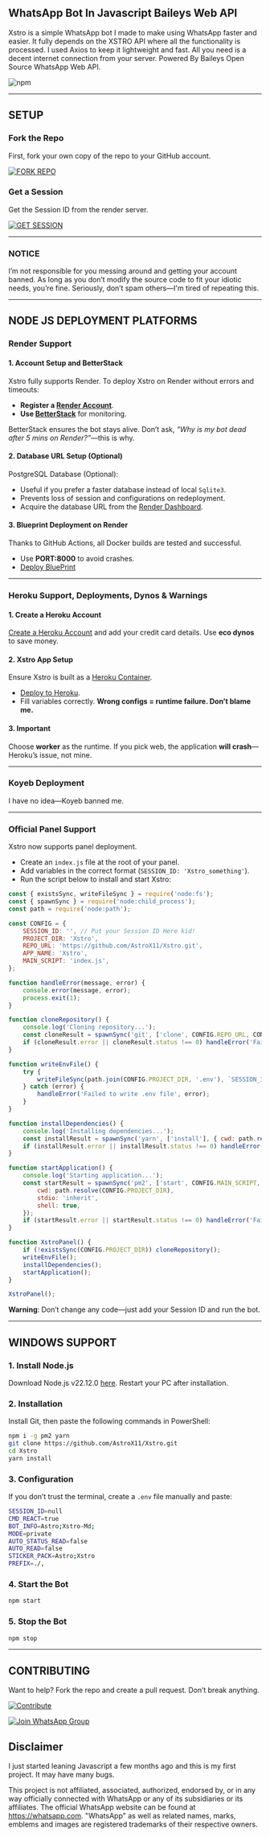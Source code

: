 ## WhatsApp Bot In Javascript Baileys Web API

<p>Xstro is a simple WhatsApp bot I made to make using WhatsApp faster and easier. It fully depends on the XSTRO API where all the functionality is processed. I used Axios to keep it lightweight and fast. All you need is a decent internet connection from your server.  
Powered By Baileys Open Source WhatsApp Web API.</p>

![npm](https://img.shields.io/npm/dm/xstro)

---

## SETUP

### Fork the Repo

First, fork your own copy of the repo to your GitHub account.

[![FORK REPO](https://img.shields.io/badge/FORK_REPO-100000?style=for-the-badge&logo=github&logoColor=white&labelColor=black&color=black)](https://github.com/AstroX11/Xstro/fork)

### Get a Session

Get the Session ID from the render server.

[![GET SESSION](https://img.shields.io/badge/GET_SESSION-100000?style=for-the-badge&logo=render&logoColor=white&labelColor=black&color=black)](https://bit.ly/41mQBbY)

---

### NOTICE

I’m not responsible for you messing around and getting your account banned. As long as you don’t modify the source code to fit your idiotic needs, you’re fine. Seriously, don’t spam others—I'm tired of repeating this.

---

## NODE JS DEPLOYMENT PLATFORMS

### Render Support

#### 1. Account Setup and BetterStack

Xstro fully supports Render. To deploy Xstro on Render without errors and timeouts:  
- **Register a [Render Account](https://dashboard.render.com/register)**.  
- **Use [BetterStack](https://betterstack.com)** for monitoring.  

BetterStack ensures the bot stays alive. Don’t ask, *“Why is my bot dead after 5 mins on Render?”*—this is why.

#### 2. Database URL Setup (Optional)

PostgreSQL Database (Optional):  
- Useful if you prefer a faster database instead of local `Sqlite3`.  
- Prevents loss of session and configurations on redeployment.  
- Acquire the database URL from the [Render Dashboard](https://dashboard.render.com/new/database).

#### 3. Blueprint Deployment on Render

Thanks to GitHub Actions, all Docker builds are tested and successful.  
- Use **PORT:8000** to avoid crashes.  
- [Deploy BluePrint](https://render.com/deploy?repo=https://github.com/AstroX11/Xstro)

---

### Heroku Support, Deployments, Dynos & Warnings

#### 1. Create a Heroku Account

[Create a Heroku Account](https://signup.heroku.com/) and add your credit card details. Use **eco dynos** to save money.

#### 2. Xstro App Setup

Ensure Xstro is built as a [Heroku Container](https://devcenter.heroku.com/articles/container-registry-and-runtime).  
- [Deploy to Heroku](https://www.heroku.com/deploy?template=https://github.com/AstroX11/Xstro).  
- Fill variables correctly. **Wrong configs = runtime failure. Don’t blame me.**

#### 3. Important

Choose **worker** as the runtime. If you pick web, the application **will crash**—Heroku’s issue, not mine.

---

### Koyeb Deployment

I have no idea—Koyeb banned me.

---

### Official Panel Support

Xstro now supports panel deployment.  
- Create an `index.js` file at the root of your panel.  
- Add variables in the correct format (`SESSION_ID: 'Xstro_something'`).  
- Run the script below to install and start Xstro:

```javascript
const { existsSync, writeFileSync } = require('node:fs');
const { spawnSync } = require('node:child_process');
const path = require('node:path');

const CONFIG = {
	SESSION_ID: '', // Put your Session ID Here kid!
	PROJECT_DIR: 'Xstro',
	REPO_URL: 'https://github.com/AstroX11/Xstro.git',
	APP_NAME: 'Xstro',
	MAIN_SCRIPT: 'index.js',
};

function handleError(message, error) {
	console.error(message, error);
	process.exit(1);
}

function cloneRepository() {
	console.log('Cloning repository...');
	const cloneResult = spawnSync('git', ['clone', CONFIG.REPO_URL, CONFIG.PROJECT_DIR], { stdio: 'inherit', shell: true });
	if (cloneResult.error || cloneResult.status !== 0) handleError('Failed to clone repository.', cloneResult.error);
}

function writeEnvFile() {
	try {
		writeFileSync(path.join(CONFIG.PROJECT_DIR, '.env'), `SESSION_ID=${CONFIG.SESSION_ID}`);
	} catch (error) {
		handleError('Failed to write .env file', error);
	}
}

function installDependencies() {
	console.log('Installing dependencies...');
	const installResult = spawnSync('yarn', ['install'], { cwd: path.resolve(CONFIG.PROJECT_DIR), stdio: 'inherit', shell: true });
	if (installResult.error || installResult.status !== 0) handleError('Failed to install dependencies.', installResult.error);
}

function startApplication() {
	console.log('Starting application...');
	const startResult = spawnSync('pm2', ['start', CONFIG.MAIN_SCRIPT, '--name', CONFIG.APP_NAME, '--attach'], {
		cwd: path.resolve(CONFIG.PROJECT_DIR),
		stdio: 'inherit',
		shell: true,
	});
	if (startResult.error || startResult.status !== 0) handleError('Failed to start the application.', startResult.error);
}

function XstroPanel() {
	if (!existsSync(CONFIG.PROJECT_DIR)) cloneRepository();
	writeEnvFile();
	installDependencies();
	startApplication();
}

XstroPanel();
```

**Warning**: Don’t change any code—just add your Session ID and run the bot.

---

## WINDOWS SUPPORT

### 1. Install Node.js

Download Node.js v22.12.0 [here](https://nodejs.org/dist/v22.12.0/node-v22.12.0-x64.msi). Restart your PC after installation.

### 2. Installation

Install Git, then paste the following commands in PowerShell:

```bash
npm i -g pm2 yarn
git clone https://github.com/AstroX11/Xstro.git
cd Xstro
yarn install
```

### 3. Configuration

If you don’t trust the terminal, create a `.env` file manually and paste:

```bash
SESSION_ID=null
CMD_REACT=true
BOT_INFO=Astro;Xstro-Md;
MODE=private
AUTO_STATUS_READ=false
AUTO_READ=false
STICKER_PACK=Astro;Xstro
PREFIX=./,
```

### 4. Start the Bot

```bash
npm start
```

### 5. Stop the Bot

```bash
npm stop
```

---

## CONTRIBUTING

Want to help? Fork the repo and create a pull request. Don’t break anything.

[![Contribute](https://img.shields.io/badge/CONTRIBUTE-black?style=for-the-badge&logo=github&logoColor=white)](https://github.com/AstroX11/Xstro/blob/master/.github/contributing.md)

[![Join WhatsApp Group](https://img.shields.io/badge/Join_WhatsApp-black?style=for-the-badge&logo=whatsapp&logoColor=white)](https://chat.whatsapp.com/HIvICIvQ8hL4PmqBu7a2C6)

## Disclaimer

I just started leaning Javascript a few months ago and this is my first project. It may have many bugs.

This project is not affiliated, associated, authorized, endorsed by, or in any way officially connected with WhatsApp or any of its subsidiaries or its affiliates. The official WhatsApp website can be found at https://whatsapp.com. "WhatsApp" as well as related names, marks, emblems and images are registered trademarks of their respective owners.
